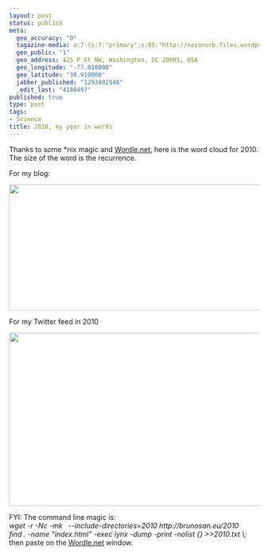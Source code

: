 ```yaml
--- 
layout: post
status: publish
meta: 
  geo_accuracy: "0"
  tagazine-media: a:7:{s:7:"primary";s:85:"http://nasonurb.files.wordpress.com/2010/12/bildschirmfoto-2010-12-30-um-17-48-34.png";s:6:"images";a:2:{s:93:"http://nasonurb.files.wordpress.com/2010/12/captura-de-pantalla-2010-12-30-a-las-11-59-19.png";a:6:{s:8:"file_url";s:93:"http://nasonurb.files.wordpress.com/2010/12/captura-de-pantalla-2010-12-30-a-las-11-59-19.png";s:5:"width";s:3:"843";s:6:"height";s:3:"334";s:4:"type";s:5:"image";s:4:"area";s:6:"281562";s:9:"file_path";s:0:"";}s:85:"http://nasonurb.files.wordpress.com/2010/12/bildschirmfoto-2010-12-30-um-17-48-34.png";a:6:{s:8:"file_url";s:85:"http://nasonurb.files.wordpress.com/2010/12/bildschirmfoto-2010-12-30-um-17-48-34.png";s:5:"width";s:3:"838";s:6:"height";s:3:"456";s:4:"type";s:5:"image";s:4:"area";s:6:"382128";s:9:"file_path";s:0:"";}}s:6:"videos";a:0:{}s:11:"image_count";s:1:"2";s:6:"author";s:7:"4180497";s:7:"blog_id";s:7:"8438084";s:9:"mod_stamp";s:19:"2010-12-31 13:42:27";}
  geo_public: "1"
  geo_address: 425 P St NW, Washington, DC 20001, USA
  geo_longitude: "-77.018000"
  geo_latitude: "38.910000"
  jabber_published: "1293802948"
  _edit_last: "4180497"
published: true
type: post
tags: 
- Science
title: 2010, my year in words
---
```

Thanks to some *nix magic and <a href="http://www.wordle.net/show/wrdl/2929181/brunosan.eu">Wordle.net</a>, here is the word cloud for 2010. The size of the word is the recurrence.

For my blog:

<a href="http://www.wordle.net/show/wrdl/2929181/brunosan.eu"><img class="aligncenter size-full wp-image-1253" title="Captura de pantalla 2010-12-30 a las 11.59.19" src="http://nasonurb.files.wordpress.com/2010/12/captura-de-pantalla-2010-12-30-a-las-11-59-19.png" alt="" width="640" height="253" /></a>

<!--more-->

For my Twitter feed in 2010

<a href="http://nasonurb.files.wordpress.com/2010/12/bildschirmfoto-2010-12-30-um-17-48-34.png"><img class="aligncenter size-full wp-image-1263" title="Bildschirmfoto 2010-12-30 um 17.48.34" src="http://nasonurb.files.wordpress.com/2010/12/bildschirmfoto-2010-12-30-um-17-48-34.png" alt="" width="640" height="348" /></a>

<!--more-->FYI: The command line magic is:

<address>wget -r -Nc -mk   --include-directories=2010 http://brunosan.eu/2010
</address> <address>find . -name "index.html" -exec lynx -dump -print -nolist {} &gt;&gt;2010.txt \;
</address>then paste on the <a href="http://www.wordle.net/show/wrdl/2929181/brunosan.eu">Wordle.net</a> window.
